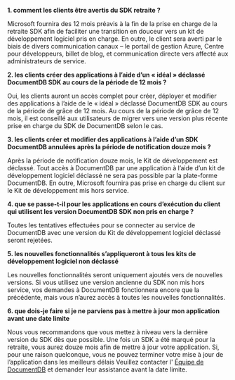 **1. comment les clients être avertis du SDK retraite ?**

Microsoft fournira des 12 mois préavis à la fin de la prise en charge de la retraite SDK afin de faciliter une transition en douceur vers un kit de développement logiciel pris en charge. En outre, le client sera averti par le biais de divers communication canaux – le portail de gestion Azure, Centre pour développeurs, billet de blog, et communication directe vers affecté aux administrateurs de service.

**2. les clients créer des applications à l’aide d’un « idéal » déclassé DocumentDB SDK au cours de la période de 12 mois ?** 

Oui, les clients auront un accès complet pour créer, déployer et modifier des applications à l’aide de le « idéal » déclassé DocumentDB SDK au cours de la période de grâce de 12 mois. Au cours de la période de grâce de 12 mois, il est conseillé aux utilisateurs de migrer vers une version plus récente prise en charge du SDK de DocumentDB selon le cas.

**3. les clients créer et modifier des applications à l’aide d’un SDK DocumentDB annulées après la période de notification douze mois ?**

Après la période de notification douze mois, le Kit de développement est déclassé. Tout accès à DocumentDB par une application à l’aide d’un kit de développement logiciel déclassé ne sera pas possible par la plate-forme DocumentDB. En outre, Microsoft fournira pas prise en charge du client sur le Kit de développement mis hors service.

**4. que se passe-t-il pour les applications en cours d’exécution du client qui utilisent les version DocumentDB SDK non pris en charge ?**

Toutes les tentatives effectuées pour se connecter au service de DocumentDB avec une version du Kit de développement logiciel déclassé seront rejetées. 

**5. les nouvelles fonctionnalités s’appliqueront à tous les kits de développement logiciel non déclassé**

Les nouvelles fonctionnalités seront uniquement ajoutés vers de nouvelles versions. Si vous utilisez une version ancienne du SDK non mis hors service, vos demandes à DocumentDB fonctionnera encore que la précédente, mais vous n’aurez accès à toutes les nouvelles fonctionnalités.  

**6. que dois-je faire si je ne parviens pas à mettre à jour mon application avant une date limite**

Nous vous recommandons que vous mettez à niveau vers la dernière version du SDK dès que possible. Une fois un SDK a été marqué pour la retraite, vous aurez douze mois afin de mettre à jour votre application. Si, pour une raison quelconque, vous ne pouvez terminer votre mise à jour de l’application dans les meilleurs délais Veuillez contacter l' [Équipe de DocumentDB](mailto:askdocdb@microsoft.com) et demander leur assistance avant la date limite.
